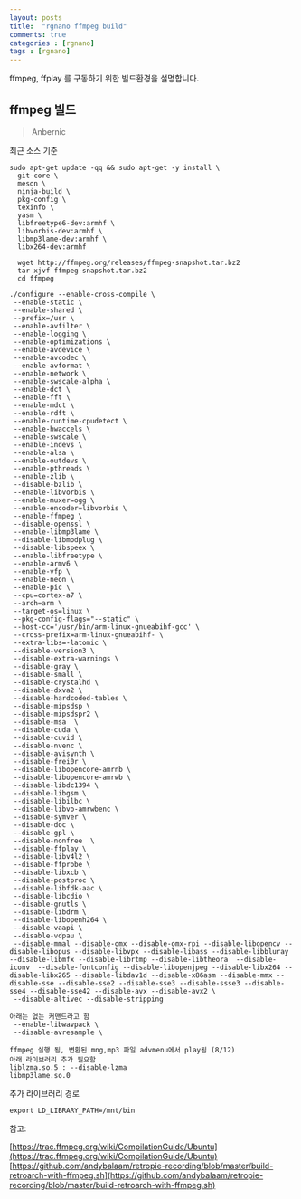 ```yaml
---
layout: posts
title:  "rgnano ffmpeg build"
comments: true
categories : [rgnano]
tags : [rgnano]
---
```


ffmpeg, ffplay 를 구동하기 위한 빌드환경을 설명합니다.

## ffmpeg 빌드

> Anbernic

최근 소스 기준

    sudo apt-get update -qq && sudo apt-get -y install \
      git-core \
      meson \
      ninja-build \
      pkg-config \
      texinfo \
      yasm \
      libfreetype6-dev:armhf \
      libvorbis-dev:armhf \
      libmp3lame-dev:armhf \
      libx264-dev:armhf

      wget http://ffmpeg.org/releases/ffmpeg-snapshot.tar.bz2
      tar xjvf ffmpeg-snapshot.tar.bz2
      cd ffmpeg
      
    ./configure --enable-cross-compile \
     --enable-static \
     --enable-shared \
     --prefix=/usr \
     --enable-avfilter \
     --enable-logging \
     --enable-optimizations \
     --enable-avdevice \
     --enable-avcodec \
     --enable-avformat \
     --enable-network \
     --enable-swscale-alpha \
     --enable-dct \
     --enable-fft \
     --enable-mdct \
     --enable-rdft \
     --enable-runtime-cpudetect \
     --enable-hwaccels \
     --enable-swscale \
     --enable-indevs \
     --enable-alsa \
     --enable-outdevs \
     --enable-pthreads \
     --enable-zlib \
     --disable-bzlib \
     --enable-libvorbis \
     --enable-muxer=ogg \
     --enable-encoder=libvorbis \
     --enable-ffmpeg \
     --disable-openssl \
     --enable-libmp3lame \
     --disable-libmodplug \
     --disable-libspeex \
     --enable-libfreetype \
     --enable-armv6 \
     --enable-vfp \
     --enable-neon \
     --enable-pic \
     --cpu=cortex-a7 \
     --arch=arm \
     --target-os=linux \
     --pkg-config-flags="--static" \
     --host-cc='/usr/bin/arm-linux-gnueabihf-gcc' \
     --cross-prefix=arm-linux-gnueabihf- \
     --extra-libs=-latomic \
     --disable-version3 \
     --disable-extra-warnings \
     --disable-gray \
     --disable-small \
     --disable-crystalhd \
     --disable-dxva2 \
     --disable-hardcoded-tables \
     --disable-mipsdsp \
     --disable-mipsdspr2 \
     --disable-msa  \
     --disable-cuda \
     --disable-cuvid \
     --disable-nvenc \
     --disable-avisynth \
     --disable-frei0r \
     --disable-libopencore-amrnb \
     --disable-libopencore-amrwb \
     --disable-libdc1394 \
     --disable-libgsm \
     --disable-libilbc \
     --disable-libvo-amrwbenc \
     --disable-symver \
     --disable-doc \
     --disable-gpl \
     --disable-nonfree  \
     --disable-ffplay \
     --disable-libv4l2 \
     --disable-ffprobe \
     --disable-libxcb \
     --disable-postproc \
     --disable-libfdk-aac \
     --disable-libcdio \
     --disable-gnutls \
     --disable-libdrm \
     --disable-libopenh264 \
     --disable-vaapi \
     --disable-vdpau \
     --disable-mmal --disable-omx --disable-omx-rpi --disable-libopencv --disable-libopus --disable-libvpx --disable-libass --disable-libbluray --disable-libmfx --disable-librtmp --disable-libtheora  --disable-iconv  --disable-fontconfig --disable-libopenjpeg --disable-libx264 --disable-libx265 --disable-libdav1d --disable-x86asm --disable-mmx --disable-sse --disable-sse2 --disable-sse3 --disable-ssse3 --disable-sse4 --disable-sse42 --disable-avx --disable-avx2 \
     --disable-altivec --disable-stripping

    아래는 없는 커맨드라고 함
     --enable-libwavpack \
     --disable-avresample \

    ffmpeg 실행 됨, 변환된 mng,mp3 파일 advmenu에서 play됨 (8/12)
    아래 라이브러리 추가 필요함
    liblzma.so.5 : --disable-lzma
    libmp3lame.so.0


추가 라이브러리 경로

    export LD_LIBRARY_PATH=/mnt/bin

참고:

[https://trac.ffmpeg.org/wiki/CompilationGuide/Ubuntu](https://trac.ffmpeg.org/wiki/CompilationGuide/Ubuntu)
[https://github.com/andybalaam/retropie-recording/blob/master/build-retroarch-with-ffmpeg.sh](https://github.com/andybalaam/retropie-recording/blob/master/build-retroarch-with-ffmpeg.sh)
